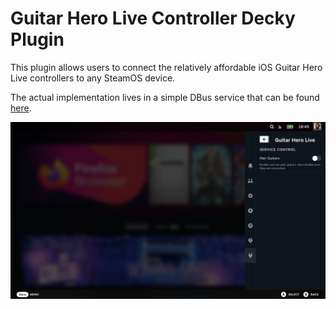 # Guitar Hero Live Controller Decky Plugin

This plugin allows users to connect the relatively affordable iOS Guitar Hero Live controllers to any SteamOS device.

The actual implementation lives in a simple DBus service that can be found [here](https://github.com/GuitarHeroLive/ghlble).

![screenshot](assets/screenshot.png)
